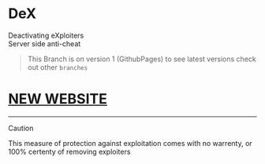 # DeX
Deactivating eXploiters </br>
Server side anti-cheat

> This Branch is on version 1 (GithubPages) to see latest versions check out other `branches` </br>

# [NEW WEBSITE](https://maxwell317898.github.io/Dex/)


------------------------------------------------------------------------------------------------------------
> [!CAUTION]
> This measure of protection against exploitation comes with no warrenty, or 100% certenty of removing exploiters
